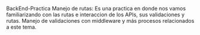 BackEnd-Practica Manejo de rutas:
Es una practica en donde nos vamos familiarizando con las rutas e interaccion de los APIs, sus validaciones y rutas.
Manejo de validaciones con middleware y más procesos relacionados a este tema.
